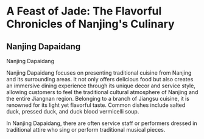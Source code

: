 # A Feast of Jade: The Flavorful Chronicles of Nanjing's Culinary

## Nanjing Dapaidang

<Chinese word="南京大排档">
Nanjing Dapaidang
</Chinese>

Nanjing Dapaidang focuses on presenting traditional cuisine from Nanjing and its surrounding areas. It not only offers delicious food but also creates an immersive dining experience through its unique decor and service style, allowing customers to feel the traditional cultural atmosphere of Nanjing and the entire Jiangnan region. Belonging to a branch of Jiangsu cuisine, it is renowned for its light yet flavorful taste. Common dishes include salted duck, pressed duck, and duck blood vermicelli soup.

In Nanjing Dapaidang, there are often service staff or performers dressed in traditional attire who sing or perform traditional musical pieces.

<YouTube link="https://youtu.be/2Kg8WGjb0-Q?si=4A8zi_pA_eT1icBS">
<template #cover><img src="../assets/youtube/our-first-nanjing-duck-feast-in-china.jpg" /></template>
<template #title>Our First Nanjing Duck FEAST in China 🇨🇳</template>
<template #author>Two Mad Explorers</template>
<template #description>Today, we are trying our first Nanjing duck alongside a whole bunch of other Nanjing cuisine specialties. Nanjing, China has an unreal amount of delicious food to try, but this was by far our favourite food experience in the city.</template>
</YouTube>
